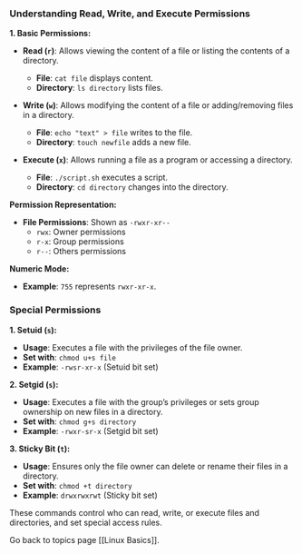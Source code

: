 ### Understanding Read, Write, and Execute Permissions

**1. Basic Permissions:**

- **Read (`r`)**: Allows viewing the content of a file or listing the contents of a directory.
  - **File**: `cat file` displays content.
  - **Directory**: `ls directory` lists files.

- **Write (`w`)**: Allows modifying the content of a file or adding/removing files in a directory.
  - **File**: `echo "text" > file` writes to the file.
  - **Directory**: `touch newfile` adds a new file.

- **Execute (`x`)**: Allows running a file as a program or accessing a directory.
  - **File**: `./script.sh` executes a script.
  - **Directory**: `cd directory` changes into the directory.

**Permission Representation:**

- **File Permissions**: Shown as `-rwxr-xr--`
  - `rwx`: Owner permissions
  - `r-x`: Group permissions
  - `r--`: Others permissions

**Numeric Mode:**

- **Example**: `755` represents `rwxr-xr-x`.

### Special Permissions

**1. Setuid (`s`):**

- **Usage**: Executes a file with the privileges of the file owner.
- **Set with**: `chmod u+s file`
- **Example**: `-rwsr-xr-x` (Setuid bit set)

**2. Setgid (`s`):**

- **Usage**: Executes a file with the group’s privileges or sets group ownership on new files in a directory.
- **Set with**: `chmod g+s directory`
- **Example**: `-rwxr-sr-x` (Setgid bit set)

**3. Sticky Bit (`t`):**

- **Usage**: Ensures only the file owner can delete or rename their files in a directory.
- **Set with**: `chmod +t directory`
- **Example**: `drwxrwxrwt` (Sticky bit set)

These commands control who can read, write, or execute files and directories, and set special access rules.

Go back to topics page [[Linux Basics]].